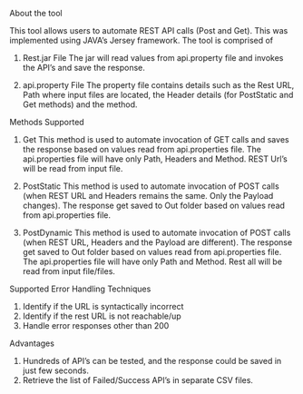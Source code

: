 About the tool

This tool allows users to automate REST API calls (Post and Get). This was implemented using JAVA’s Jersey framework. The tool is comprised of 
1.	Rest.jar File
The jar will read values from api.property file and invokes the API’s and save the response.

2.	api.property File
The property file contains details such as the Rest URL, Path where input files are located, the Header details (for PostStatic and Get methods) and the method.

Methods Supported

1.	Get
This method is used to automate invocation of GET calls and saves the response based on values read from api.properties file.
The api.properties file will have only Path, Headers and Method. REST Url’s will be read from input file.

2.	PostStatic
This method is used to automate invocation of POST calls (when REST URL and Headers remains the same. Only the Payload changes). The response get saved to Out folder based on values read from api.properties file.

3.	PostDynamic
This method is used to automate invocation of POST calls (when REST URL, Headers and the Payload are different). The response get saved to Out folder based on values read from api.properties file.
The api.properties file will have only Path and Method. Rest all will be read from input file/files.

Supported Error Handling Techniques

1.	Identify if the URL is syntactically incorrect
2.	Identify if the rest URL is not reachable/up
3.	Handle error responses other than 200

Advantages

1.	Hundreds of API’s can be tested, and the response could be saved in just few seconds.
2.	Retrieve the list of Failed/Success API’s in separate CSV files.
